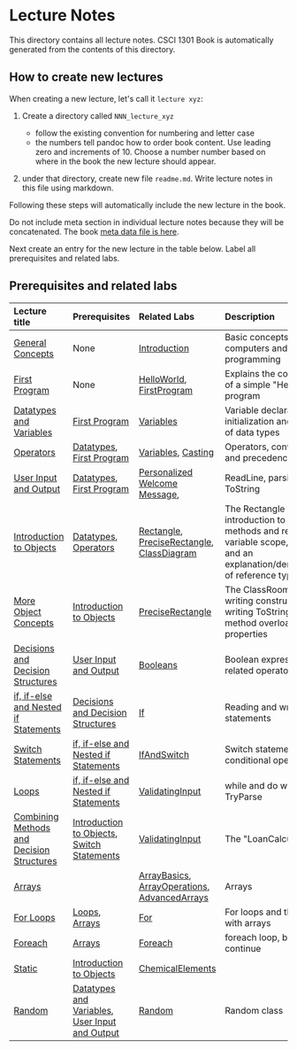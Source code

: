 # Lecture Notes

This directory contains all lecture notes. CSCI 1301 Book is automatically generated from the contents of this directory.

## How to create new lectures

When creating a new lecture, let's call it `lecture xyz`:

1. Create a directory called `NNN_lecture_xyz`

    - follow the existing convention for numbering and letter case
    - the numbers tell pandoc how to order book content. Use leading zero and increments of 10. Choose a number number based on where in the book the new lecture should appear.

2. under that directory, create new file `readme.md`. Write lecture notes in this file using markdown.

Following these steps will automatically include the new lecture in the book.

Do not include meta section in individual lecture notes because they will be concatenated. The book [meta data file is here](/templates/book_meta.md).

Next create an entry for the new lecture in the table below. Label all prerequisites and related labs.

## Prerequisites and related labs

<!-- Add descriptions of all lectures here, we might want to put this in a standalone markdown file then it can be included in other documents? -->

| Lecture title | Prerequisites | Related Labs | Description |
| :----------   | :----------   | :----------  | :---------- |
| [General Concepts](/lectures/010_general_concepts) | None | [Introduction](/labs/Introduction) | Basic concepts about computers and programming |
| [First Program](/lectures/020_first_program) | None | [HelloWorld](/labs/HelloWorld), [FirstProgram](/labs/FirstProgram) | Explains the components of a simple "Hello World" program |
| [Datatypes and Variables](/lectures/030_datatypes_and_variables) | [First Program](/lectures/020_first_program) | [Variables](/labs/Variables) | Variable declaration and initialization and overview of data types |
| [Operators](/lectures/040_operators) |  [Datatypes](/lectures/030_datatypes_and_variables), [First Program](/lectures/020_first_program) | [Variables](/labs/Variables), [Casting](/labs/Casting) | Operators, conversions, and precedence |
| [User Input and Output](/lectures/050_reading_and_displaying) | [Datatypes](/lectures/030_datatypes_and_variables), [First Program](/lectures/020_first_program) | [Personalized Welcome Message](/labs/UserInput),  | ReadLine, parsing, and ToString |
| [Introduction to Objects](/lectures/060_object_oriented_intro) | [Datatypes](/lectures/030_datatypes_and_variables), [Operators](/lectures/040_operators) | [Rectangle](/labs/Rectangle), [PreciseRectangle](/labs/PreciseRectangle), [ClassDiagram](/labs/ClassDiagram) | The Rectangle class, introduction to UML, methods and return types, variable scope, constants, and an explanation/demonstration of reference types |
| [More Object Concepts](/lectures/070_object_oriented_contd) | [Introduction to Objects](/lectures/060_object_oriented_intro) | [PreciseRectangle](/labs/PreciseRectangle) | The ClassRoom class, writing constructors, writing ToString methods, method overloading, and properties |
| [Decisions and Decision Structures](/lectures/080_decisions_booleans_and_comparisons) | [User Input and Output](/lectures/050_reading_and_displaying) | [Booleans](/labs/Booleans) | Boolean expressions and related operators |
| [if, if-else and Nested if Statements](/lectures/090_if) | [Decisions and Decision Structures](/lectures/080_decisions_booleans_and_comparisons) | [If](/labs/If) | Reading and writing if statements |
| [Switch Statements](/lectures/100_switch) | [if, if-else and Nested if Statements](/lectures/090_if) | [IfAndSwitch](/labs/IfAndSwitch) | Switch statement and the conditional operator |
| [Loops](/lectures/110_while_loops_and_vocabulary) | [if, if-else and Nested if Statements](/lectures/090_if) | [ValidatingInput](/labs/ValidatingInput) | while and do while loops; TryParse |
| [Combining Methods and Decision Structures](/lectures/130_combining_decision_and_classes) | [Introduction to Objects](/lectures/060_object_oriented_intro), [Switch Statements](/lectures/100_switch) | [ValidatingInput](/labs/ValidatingInput) | The "LoanCalculator" ... |
| [Arrays](/lectures/140_arrays) | | [ArrayBasics](/labs/ArrayBasics), [ArrayOperations](/labs/ArrayOperations), [AdvancedArrays](/labs/AdvancedArrays) | Arrays |
| [For Loops](/lectures/150_for_loops) | [Loops](/lectures/110_while_loops_and_vocabulary), [Arrays](/lectures/140_arrays) | [For](/labs/For) | For loops and their use with arrays |
| [Foreach](/lectures/160_foreach) | [Arrays](/lectures/140_arrays) | [Foreach](/labs/Foreach) | foreach loop, break, and continue |
| [Static](/lectures/170_static_elements) | [Introduction to Objects](/lectures/060_object_oriented_intro) | [ChemicalElements](/labs/ChemicalElements) | |
| [Random](/lectures/180_random) | [Datatypes and Variables](/lectures/030_datatypes_and_variables), [User Input and Output](/lectures/050_reading_and_displaying) | [Random](/labs/Random) | Random class |

